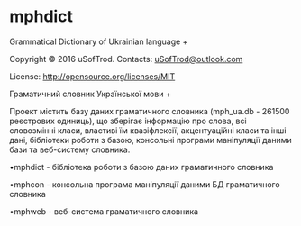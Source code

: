 # mphdict
Grammatical Dictionary of Ukrainian language +

Copyright © 2016 uSofTrod. Contacts: uSofTrod@outlook.com

License: http://opensource.org/licenses/MIT

Граматичний словник Української мови +

Проект містить базу даних граматичного словника (mph_ua.db - 261500 реєстрових одиниць), що зберігає інформацію про слова, всі словозмінні класи, властиві їм квазіфлексії, акцентуаційні класи та інші дані, бібліотеки роботи з базою, консольні програми маніпуляції даними бази та веб-систему словника.

   •mphdict - бібліотека роботи з базою даних граматичного словника

   •mphcon - консольна програма маніпуляції даними БД граматичного словника

   •mphweb - веб-система граматичного словника

